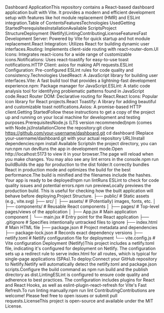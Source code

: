 Dashboard ApplicationThis repository contains a React-based dashboard application built with Vite. It provides a modern and efficient development setup with features like hot module replacement (HMR) and ESLint integration.Table of ContentsFeaturesTechnologies UsedGetting StartedPrerequisitesInstallationAvailable ScriptsProject StructureDeployment (Netlify)LintingContributingLicenseFeaturesFast Development Server: Powered by Vite for quick startup and hot module replacement.React Integration: Utilizes React for building dynamic user interfaces.Routing: Implements client-side routing with react-router-dom.UI Icons: Integrates react-icons for a wide range of customizable icons.Notifications: Uses react-toastify for easy-to-use toast notifications.HTTP Client: axios for making API requests.ESLint Configuration: Pre-configured ESLint rules for code quality and consistency.Technologies UsedReact: A JavaScript library for building user interfaces.Vite: A fast build tool that provides a lightning-fast development experience.npm: Package manager for JavaScript.ESLint: A static code analysis tool for identifying problematic patterns found in JavaScript code.React Router DOM: Declarative routing for React.React Icons: Popular icon library for React projects.React Toastify: A library for adding beautiful and customizable toast notifications.Axios: A promise-based HTTP client.Getting StartedFollow these instructions to get a copy of the project up and running on your local machine for development and testing purposes.PrerequisitesNode.js (LTS version recommended)npm (comes with Node.js)InstallationClone the repository:git clone https://github.com/your-username/dashboard.git
cd dashboard
(Replace your-username/dashboard.git with your actual repository URL)Install dependencies:npm install
Available ScriptsIn the project directory, you can run:npm run devRuns the app in development mode.Open http://localhost:5173 to view it in your browser.The page will reload when you make changes. You may also see any lint errors in the console.npm run buildBuilds the app for production to the dist folder.It correctly bundles React in production mode and optimizes the build for the best performance.The build is minified and the filenames include the hashes. Your app is ready to be deployed!npm run lintRuns ESLint to check for code quality issues and potential errors.npm run previewLocally previews the production build. This is useful for checking how the built application will behave before deploying.Project Structure.
├── public/                # Static assets (e.g., vite.svg)
├── src/
│   ├── assets/            # (Potentially) images, fonts, etc.
│   ├── components/        # Reusable React components
│   ├── pages/             # Top-level pages/views of the application
│   ├── App.jsx            # Main application component
│   └── main.jsx           # Entry point for the React application
├── .gitignore             # Specifies intentionally untracked files to ignore
├── index.html             # Main HTML file
├── package.json           # Project metadata and dependencies
├── package-lock.json      # Records exact dependency versions
├── netlify.toml           # Netlify configuration file for deployment
└── vite.config.js         # Vite configuration
Deployment (Netlify)This project includes a netlify.toml file, indicating it's configured for deployment on Netlify. The configuration sets up a redirect rule to serve index.html for all routes, which is typical for single-page applications (SPAs).To deploy:Connect your GitHub repository to Netlify.Netlify will automatically detect the netlify.toml and package.json scripts.Configure the build command as npm run build and the publish directory as dist.LintingESLint is configured to ensure code quality and adherence to best practices. The configuration includes plugins for React and React Hooks, as well as eslint-plugin-react-refresh for Vite's Fast Refresh.To run linting manually:npm run lint
ContributingContributions are welcome! Please feel free to open issues or submit pull requests.LicenseThis project is open-source and available under the MIT License.
